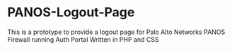 # PANOS-Logout-Page

This is a prototype to provide a logout page for Palo Alto Networks PANOS Firewall running Auth Portal
Written in PHP and CSS
